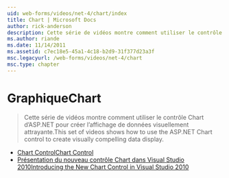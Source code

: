 ```yaml
---
uid: web-forms/videos/net-4/chart/index
title: Chart | Microsoft Docs
author: rick-anderson
description: Cette série de vidéos montre comment utiliser le contrôle Chart d’ASP.NET pour créer l’affichage de données visuellement attrayante.
ms.author: riande
ms.date: 11/14/2011
ms.assetid: c7ec18e5-45a1-4c18-b2d9-31f377d23a3f
msc.legacyurl: /web-forms/videos/net-4/chart
msc.type: chapter
---
```

<a name="chart"></a><span data-ttu-id="c91a0-103">Graphique</span><span class="sxs-lookup"><span data-stu-id="c91a0-103">Chart</span></span>
====================
> <span data-ttu-id="c91a0-104">Cette série de vidéos montre comment utiliser le contrôle Chart d’ASP.NET pour créer l’affichage de données visuellement attrayante.</span><span class="sxs-lookup"><span data-stu-id="c91a0-104">This set of videos shows how to use the ASP.NET Chart control to create visually compelling data display.</span></span>


- [<span data-ttu-id="c91a0-105">Chart Control</span><span class="sxs-lookup"><span data-stu-id="c91a0-105">Chart Control</span></span>](aspnet-4-quick-hit-chart-control.md)
- [<span data-ttu-id="c91a0-106">Présentation du nouveau contrôle Chart dans Visual Studio 2010</span><span class="sxs-lookup"><span data-stu-id="c91a0-106">Introducing the New Chart Control in Visual Studio 2010</span></span>](aspnet-4-how-do-i-introducing-the-new-chart-control-in-visual-studio-2010.md)
